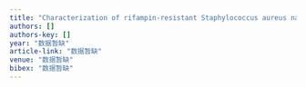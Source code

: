 ```yaml
---
title: "Characterization of rifampin-resistant Staphylococcus aureus nasal carriage in patients receiving rifampin-containing regimens for tuberculosis"
authors: []
authors-key: []
year: "数据暂缺"
article-link: "数据暂缺"
venue: "数据暂缺"
bibex: "数据暂缺"
---
```

